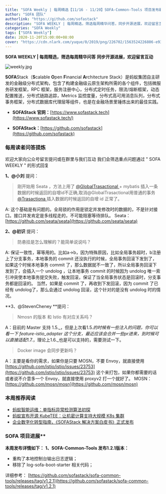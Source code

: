 ```yaml
---
title: "SOFA Weekly | 每周精选【11/16 - 11/20】SOFA-Common-Tools 项目发布新版本、Seata、MOSN 相关 QA 整理"
author: "SOFA 团队"
authorlink: "https://github.com/sofastack"
description: "SOFA WEEKLY | 每周精选，筛选每周精华问答，同步开源进展，欢迎留言互动。"
categories: "SOFA Weekly"
tags: ["SOFA Weekly"]
date: 2020-11-20T15:00:00+08:00
cover: "https://cdn.nlark.com/yuque/0/2019/png/226702/1563524226806-e93607a3-1b77-4ca2-8c3c-0384ab966154.png"
---
```


**SOFA WEEKLY | 每周精选，筛选每周精华问答**
**同步开源进展，欢迎留言互动**

![weekly.jpg](https://cdn.nlark.com/yuque/0/2019/jpeg/226702/1562925824761-fc720f21-9622-437b-a783-0b0729eda119.jpeg)

**SOFA**Stack（**S**calable **O**pen **F**inancial **A**rchitecture Stack）是蚂蚁集团自主研发的金融级分布式架构，包含了构建金融级云原生架构所需的各个组件，包括微服务研发框架，RPC 框架，服务注册中心，分布式定时任务，限流/熔断框架，动态配置推送，分布式链路追踪，Metrics 监控度量，分布式高可用消息队列，分布式事务框架，分布式数据库代理层等组件，也是在金融场景里锤炼出来的最佳实践。

- **SOFAStack 官网：**[https://www.sofastack.tech](https://www.sofastack.tech/)

- **SOFAStack：**[https://github.com/sofastack](https://github.com/sofastack)

### 每周读者问答提炼

欢迎大家向公众号留言提问或在群里与我们互动
我们会筛选重点问题通过 " SOFA WEEKLY " 的形式回复

**1、@小刘** 提问：
> 刚开始用 Seata ，方法上用了 [@GlobalTrasactional ](/GlobalTrasactional ) + mybatis 插入一条数据的时候返回的自增id不正确,取消@GlobalTrasactional用普通的事务[@Trasactiona ](/Trasactiona ) 插入数据的时候返回的自增 id 正常了。 

A: 这个基础是有问题的。全局锁的作用是锁定并发修改时的数据的，不是针对接口。接口并发肯定是多线程走的，不可能阻塞等待排队。
Seata：[https://github.com/seata/seata](https://github.com/seata/seata)

**2、@初识** 提问：
> 防悬挂是怎么理解的？能简单说说吗？

A: 保证一致性，幂等用的。比如a->b，因为特殊原因，比如全局事务超时，b注册上了分支事务，本地事务的 commit 还没执行的时候，全局事务回滚下发到了，如果这个时候本地事务 commit 了，那么数据就不一致了，所以全局事务回滚下发到了，会插入一个 undolog ，让本地事务 commit 的时候因为 undolog 唯一索引冲突使本地事务提交失败，触发回滚，保证了当全局事务状态是回滚时，分支事务都是回滚的。
当然，如果是 commit 了，再收到下发回滚，因为 commit 了已经有 undolog了，那么会通过 undolog 回滚，这个针对的是没有 undolog 时的情况。

**3、@StevenCheney  **提问： 
> Nmosn 的版本 和 Istio 有对应关系吗？

A：目前的 Master 支持 1.5._，但是上次看1.5._的时候有一些注入的问题，你可以看一下 feature-istio_adapter 这个分支，最近应该会合并一些pr进来，到时候可以直接适配1.7._，理论上1.6._也是可以支持的，需要测试一下。
> Docker image 会同步更新吗？

A：主要是看你的需求，如果你是只要 MOSN，不要 Envoy，就直接使用[https://github.com/istio/istio/issues/23753](https://github.com/istio/istio/issues/23753) 这个来打包，如果你都需要的话或者说不介意多一个 Envoy，就直接使用 proxyv2 打一个就好了。
MOSN：[https://github.com/mosn/mosn](https://github.com/mosn/mosn)

### 本周推荐阅读

- [蚂蚁智能运维：单指标异常检测算法初探](http://mp.weixin.qq.com/s?__biz=MzUzMzU5Mjc1Nw==&mid=2247486956&idx=1&sn=e084eb2926957ed5496f624124fd3f9c&chksm=faa0e236cdd76b2073524c75c68da251222f46756f4de40608bee35800ceceec2516481629c2&scene=21)
- [蚂蚁宣布开源 KubeTEE：让机密计算支持大规模 K8s 集群](http://mp.weixin.qq.com/s?__biz=MzUzMzU5Mjc1Nw==&mid=2247487020&idx=1&sn=fda0674ab5ba6ca08fe279178ffa2ea3&chksm=faa0e1f6cdd768e0eae59d2aa410c70ac9c89a67230b4824d697cb796e7199f1384663ea5644&scene=21)
- [企业数字化转型指南，《SOFAStack 解决方案白皮书》正式发布](http://mp.weixin.qq.com/s?__biz=MzUzMzU5Mjc1Nw==&mid=2247486979&idx=1&sn=124e91279ebab25b6689cbfb47cb36ec&chksm=faa0e1d9cdd768cff25674daea1209904cfd956cad605e679ee6ffa212b7c8713cb30d83513a&scene=21)

### SOFA 项目进展**
**本周发布详情如下：**
**1、SOFA-Common-Tools 发布1.2.1版本：**

- 重构了本地控制台输出日志逻辑；
- 移除了 log-sofa-boot-starter 相关代码；

详细参考：
[https://github.com/sofastack/sofa-common-tools/releases/tag/v1.2.1](https://github.com/sofastack/sofa-common-tools/releases/tag/v1.2.1)
